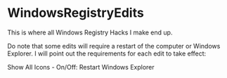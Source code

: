 # WindowsRegistryEdits
This is where all Windows Registry Hacks I make end up.

Do note that some edits will require a restart of the computer or Windows Explorer. I will point out the requirements for each edit to take effect:

Show All Icons - On/Off: Restart Windows Explorer
